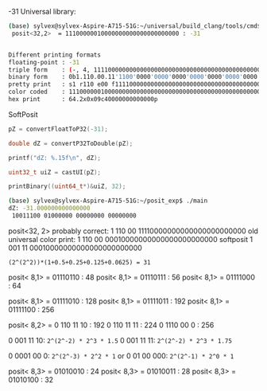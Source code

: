 -31
Universal library:

```bash
(base) sylvex@sylvex-Aspire-A715-51G:~/universal/build_clang/tools/cmd$ ./posit -31
 posit<32,2>  = 11100000010000000000000000000000 : -31


Different printing formats
floating-point : -31
triple form    : (-, 4, 1111000000000000000000000000000000000000000000000000000000)
binary form    : 0b1.110.00.11'1100'0000'0000'0000'0000'0000'0000'0000'0000'0000'0000'0000'0000'0000
pretty print   : s1 r110 e00 f1111000000000000000000000000000000000000000000000000000000 qNW v-31
color coded    : 1110000001000000000000000000000000000000000000000000000000000000
hex print      : 64.2x0x09c40000000000000p
```

SoftPosit

```cpp
pZ = convertFloatToP32(-31);

double dZ = convertP32ToDouble(pZ);

printf("dZ: %.15f\n", dZ);

uint32_t uiZ = castUI(pZ);

printBinary((uint64_t*)&uiZ, 32);
```

```bash
(base) sylvex@sylvex-Aspire-A715-51G:~/posit_exp$ ./main 
dZ: -31.000000000000000
 10011100 01000000 00000000 00000000
```

posit<32, 2>
probably correct: 
1 110 00 11110000000000000000000000
old universal color print:
1 110 00 00010000000000000000000000
softposit
1 001 11 00010000000000000000000000

`(2^(2^2))*(1+0.5+0.25+0.125+0.0625) = 31`


posit< 8,1>  = 01110110 : 48
posit< 8,1>  = 01110111 : 56
posit< 8,1>  = 01111000 : 64

posit< 8,1>  = 01111010 : 128
posit< 8,1>  = 01111011 : 192
posit< 8,1>  = 01111100 : 256

posit< 8,2> = 
0 110 11 10 : 192
0 110 11 11 : 224
0 1110 00 0 : 256

0 001 11 10: `2^(2^-2) * 2^3 * 1.5`
0 001 11 11: `2^(2^-2) * 2^3 * 1.75`

0 0001 00 0: `2^(2^-3) * 2^2 * 1`
or
0 01 00 000: `2^(2^-1) * 2^0 * 1`

posit< 8,3>  = 01010010 : 24
posit< 8,3>  = 01010011 : 28
posit< 8,3>  = 01010100 : 32